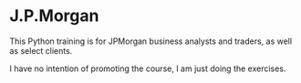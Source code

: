 # J.P.Morgan
This Python training is for JPMorgan business analysts and traders, as well as select clients.

I have no intention of promoting the course, I am just doing the exercises.
